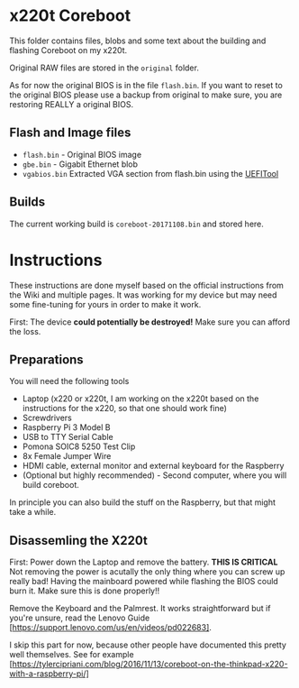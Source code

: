 # x220t Coreboot

This folder contains files, blobs and some text about the building and flashing Coreboot on my x220t.

Original RAW files are stored in the `original` folder.

As for now the original BIOS is in the file `flash.bin`. If you want to reset to the original BIOS please use a backup from original to make sure, you are restoring REALLY a original BIOS.

## Flash and Image files

* `flash.bin` - Original BIOS image
* `gbe.bin` - Gigabit Ethernet blob
* `vgabios.bin` Extracted VGA section from flash.bin using the [UEFITool](https://github.com/LongSoft/UEFITool)

## Builds

The current working build is `coreboot-20171108.bin` and stored here.

# Instructions

These instructions are done myself based on the official instructions from the Wiki and multiple pages.
It was working for my device but may need some fine-tuning for yours in order to make it work.

First: The device **could potentially be destroyed!** Make sure you can afford the loss.

## Preparations

You will need the following tools

* Laptop (x220 or x220t, I am working on the x220t based on the instructions for the x220, so that one should work fine)
* Screwdrivers
* Raspberry Pi 3 Model B
* USB to TTY Serial Cable
* Pomona SOIC8 5250 Test Clip
* 8x Female Jumper Wire
* HDMI cable, external monitor and external keyboard for the Raspberry
* (Optional but highly recommended) - Second computer, where you will build coreboot.

In principle you can also build the stuff on the Raspberry, but that might take a while.

## Disassemling the X220t

First: Power down the Laptop and remove the battery. **THIS IS CRITICAL**
Not removing the power is acutally the only thing where you can screw up really bad! Having the mainboard powered while flashing the BIOS could burn it. Make sure this is done properly!!

Remove the Keyboard and the Palmrest. It works straightforward but if you're unsure, read the Lenovo Guide [https://support.lenovo.com/us/en/videos/pd022683].

I skip this part for now, because other people have documented this pretty well themselves. See for example [https://tylercipriani.com/blog/2016/11/13/coreboot-on-the-thinkpad-x220-with-a-raspberry-pi/]


